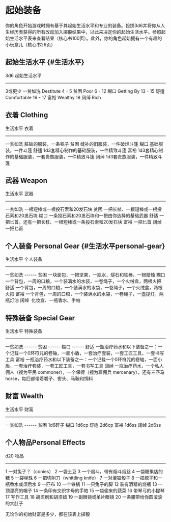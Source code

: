 # 起始装备

你的角色开始游戏时拥有基于其起始生活水平和专业的装备。投掷3d6并将你从人生经历表获得的所有改动加入掷骰结果中，以此来决定你的起始生活水平。参照起始生活水平表来查看结果（核心书100页）。此外，你的角色起始拥有一个有趣的小玩意儿（核心书26页）

## 起始生活水平 {#生活水平}

  3d6       起始生活水平
  --------- --------------------
  3或更少   一贫如洗 Destitute
  4 - 5     贫困 Poor
  6 - 12    糊口 Getting By
  13 - 15   舒适 Comfortable
  16 - 17   富裕 Wealthy
  18        阔绰 Rich

## 衣着 Clothing

  生活水平   衣着
  ---------- -----------------------------------------------------
  一贫如洗   脏破的服装，一条毯子
  贫困       缝补的旧服装，一件破烂斗篷
  糊口       基础服装，一件斗篷
  舒适       1d3套精心制作的基础服装，一件精致斗篷
  富裕       1d3套精心制作的基础服装，一套贵族服装，一件精致斗篷
  阔绰       1d3套贵族服装，一件精致斗篷

## 武器 Weapon

  生活水平   武器
  ---------- --------------------------------------------------------
  一贫如洗   一根短棒或一根投石索和20发石块
  贫困       一把长杖、一根短棒或一根投石索和20发石块
  糊口       一条投石索和20发石块和一把由你选择的基础武器
  舒适       一把匕首。还有一把长杖、一根短棒或一条投石索和20发石块
  富裕       一把匕首
  阔绰       一把匕首

## 个人装备 Personal Gear {#生活水平personal-gear}

  生活水平   个人装备
  ---------- ------------------------------------------------------------------------
  一贫如洗   ------
  贫困       一块面包，一把坚果，一瓶水，燧石和铁棒，一根蜡烛
  糊口       一个背包，一周的口粮，一个装满水的水袋，一卷绳子，一个火绒盒，两根火把
  舒适       一个背包，一周的口粮，一个装满水的水袋，一卷绳子，一个火绒盒，两根火把
  富裕       一个背包，一周的口粮，一个装满水的水袋，一卷绳子，一盏提灯，两瓶灯油
  阔绰        化妆盒、一瓶香水、手帕

## 特殊装备 Special Gear

  生活水平   特殊装备
  ---------- --------------------------------------------------------------------------------------------------------------------------------------
  一贫如洗   ------
  贫困       ------
  糊口       ------
  舒适       一瓶治疗药水和以下装备之一：一个记载一个0环符咒的卷轴，一面小盾，一套治疗套装，一套工匠工具，一套书写工具
  富裕       一瓶治疗药水和以下装备之一：一个记载一个0环符咒的卷轴，一面小盾，一套治疗套装，一套工匠工具，一套书写工具
  阔绰       一瓶治疗药水，一个私人佣人（视为平民 commoner），一个保镖（视为雇佣兵 mercenary），还有三匹马horse，每匹都带着嚼子、辔头、马鞍和饲料

## 财富 Wealth

  生活水平   财富
  ---------- ---------
  一贫如洗   ------
  贫困       1d6碎子
  糊口       1d6cp
  舒适       2d6cp
  富裕       1d6ss
  阔绰       2d6ss

## 个人物品Personal Effects

  d20   物品
  ----- -------------------------------
  1     一对兔子？（conies）
  2     一袋土豆
  3     一个烟斗，带有烟斗烟丝
  4     一袋糖果店的糖
  5     一袋弹珠
  6     一把切削刀（whittling knife）
  7     一对灌铅骰子
  8     一把梳子和一瓶香水或须后水
  9     一匹布
  10    一个铁锅
  11    一只兔子的脚
  12    装有酒精的烧瓶
  13    一顶漂亮的帽子
  14    一条印有交织字母的手帕
  15    一袋偷来的蔬菜
  16    带琴弓的小提琴
  17    写作工具
  18    胡须刷和胡须蜡
  19    一副眼镜或单片眼镜
  20    一条腰带给你圆滚滚的大肚子

无论你的初始财富是多少，都在该表上掷骰
